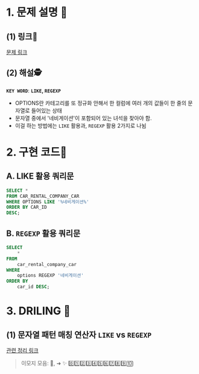 # 1. 문제 설명 📌

## (1) 링크🔗

[문제 링크](https://school.programmers.co.kr/learn/courses/30/lessons/157343)

## (2) 해설🕵

**`KEY WORD`**: **`LIKE`, `REGEXP`** 

- OPTIONS란 카테고리를 또 정규화 안해서 한 컬럼에 여러 개의 값들이 한 줄의 문자열로 들어있는 상태
- 문자열 중에서 '네비게이션'이 포함되어 있는 녀석을 찾아야 함.
- 이걸 하는 방법에는 `LIKE` 활용과, `REGEXP` 활용 2가지로 나뉨

# 2. 구현 코드🔎

## A. LIKE 활용 쿼리문

```sql
SELECT *
FROM CAR_RENTAL_COMPANY_CAR
WHERE OPTIONS LIKE '%네비게이션%'
ORDER BY CAR_ID
DESC;
```

## B. `REGEXP` 활용 쿼리문

```sql
SELECT
    *
FROM 
    car_rental_company_car
WHERE
    options REGEXP '네비게이션'
ORDER BY
    car_id DESC;
```

# 3. DRILING 🎯

## (1) 문자열 패턴 매칭 연산자 `LIKE` vs `REGEXP`

[관련 정리 링크]()



>  이모지 모음: 🤔, ➜ ✨ 0️⃣1️⃣2️⃣3️⃣4️⃣5️⃣6️⃣7️⃣8️⃣9️⃣🔟

